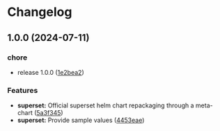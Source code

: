 # Changelog

## 1.0.0 (2024-07-11)


### chore

* release 1.0.0 ([1e2bea2](https://github.com/idirze/superset/commit/1e2bea2d7bf0bd3776bcd73c3083e5c15abf42f9))


### Features

* **superset:** Official superset helm chart repackaging through a meta-chart ([5a3f345](https://github.com/idirze/superset/commit/5a3f34519a53737f98846e20c4235f0ae14f7874))
* **superset:** Provide sample values ([4453eae](https://github.com/idirze/superset/commit/4453eae1e3d4804f442fcdeb6a4ada27757024f9))
